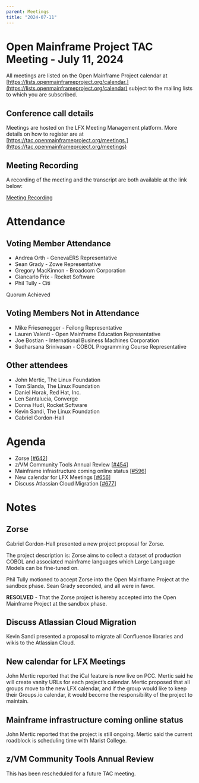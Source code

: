 ```yaml
---
parent: Meetings
title: "2024-07-11"
---
```


# Open Mainframe Project TAC Meeting - July 11, 2024

All meetings are listed on the Open Mainframe Project calendar at [https://lists.openmainframeproject.org/calendar,](https://lists.openmainframeproject.org/calendar) subject to the mailing lists to which you are subscribed.


## Conference call details

Meetings are hosted on the LFX Meeting Management platform. More details on how to register are at [https://tac.openmainframeproject.org/meetings.](https://tac.openmainframeproject.org/meetings)


## Meeting Recording

A recording of the meeting and the transcript are both available at the link below:

[Meeting Recording](https://zoom.us/rec/share/C9PNY4KkpYbgHdaZMD2zvfXXpr8WbsVAqeaG6DHc9jmUc4NCXENY26iEbDrkBs8t.pEWobG4DV14ZfBf0)


# Attendance


## Voting Member Attendance



* Andrea Orth - GenevaERS Representative
* Sean Grady - Zowe Representative
* Gregory MacKinnon - Broadcom Corporation
* Giancarlo Frix - Rocket Software
* Phil Tully - Citi

Quorum Achieved


## Voting Members Not in Attendance



* Mike Friesenegger - Feilong Representative
* Lauren Valenti - Open Mainframe Education Representative
* Joe Bostian - International Business Machines Corporation
* Sudharsana Srinivasan - COBOL Programming Course Representative


## Other attendees



* John Mertic, The Linux Foundation
* Tom Slanda, The Linux Foundation
* Daniel Horak, Red Hat, Inc.
* Len Santalucia, Converge
* Donna Hudi, Rocket Software
* Kevin Sandi, The Linux Foundation
* Gabriel Gordon-Hall


# Agenda

* Zorse [[#642](https://github.com/openmainframeproject/tac/issues/642)]
* z/VM Community Tools Annual Review [[#454](https://github.com/openmainframeproject/tac/issues/454)]
* Mainframe infrastructure coming online status [[#596](https://github.com/openmainframeproject/tac/issues/596)]
* New calendar for LFX Meetings [[#656](https://github.com/openmainframeproject/tac/issues/656)]
* Discuss Atlassian Cloud Migration [[#677](https://github.com/openmainframeproject/tac/issues/677)]


# Notes


## Zorse

Gabriel Gordon-Hall presented a new project proposal for Zorse.  

The project description is:  Zorse aims to collect a dataset of production COBOL and associated mainframe languages which Large Language Models can be fine-tuned on.

Phil Tully motioned to accept Zorse into the Open Mainframe Project at the sandbox phase.  Sean Grady seconded, and all were in favor.

**RESOLVED** - That the Zorse project is hereby accepted into the Open Mainframe Project at the sandbox phase.



## Discuss Atlassian Cloud Migration

Kevin Sandi presented a proposal to migrate all Confluence libraries and wikis to the Atlassian Cloud.



## New calendar for LFX Meetings

John Mertic reported that the iCal feature is now live on PCC.  Mertic said he will create vanity URLs for each project’s calendar.  Mertic proposed that all groups move to the new LFX calendar, and if the group would like to keep their Groups.io calendar, it would become the responsibility of the project to maintain.



## Mainframe infrastructure coming online status

John Mertic reported that the project is still ongoing.  Mertic said the current roadblock is scheduling time with Marist College.



## z/VM Community Tools Annual Review

This has been rescheduled for a future TAC meeting.
